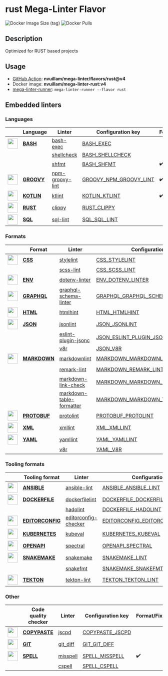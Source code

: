 # rust Mega-Linter Flavor

![Docker Image Size (tag)](https://img.shields.io/docker/image-size/nvuillam/mega-linter-rust/v4)
![Docker Pulls](https://img.shields.io/docker/pulls/nvuillam/mega-linter-rust)

## Description

Optimized for RUST based projects

## Usage

- [GitHub Action](https://nvuillam.github.io/mega-linter/installation/#github-action): **nvuillam/mega-linter/flavors/rust@v4**
- Docker image: **nvuillam/mega-linter-rust:v4**
- [mega-linter-runner](https://nvuillam.github.io/mega-linter/mega-linter-runner/): `mega-linter-runner --flavor rust`

## Embedded linters

### Languages

| <!-- -->                                                                                                                                                          | Language                                                                 | Linter                                                                                        | Configuration key                                                                                    | Format/Fix         |
|-------------------------------------------------------------------------------------------------------------------------------------------------------------------|--------------------------------------------------------------------------|-----------------------------------------------------------------------------------------------|------------------------------------------------------------------------------------------------------|--------------------|
| <img src="https://github.com/nvuillam/mega-linter/raw/master/docs/assets/icons/bash.ico" alt="" height="32px" class="megalinter-icon"></a> <!-- linter-icon -->   | [**BASH**](https://nvuillam.github.io/mega-linter/descriptors/bash/)     | [bash-exec](https://nvuillam.github.io/mega-linter/descriptors/bash_bash_exec/)               | [BASH_EXEC](https://nvuillam.github.io/mega-linter/descriptors/bash_bash_exec/)                      |                    |
| <!-- --> <!-- linter-icon -->                                                                                                                                     |                                                                          | [shellcheck](https://nvuillam.github.io/mega-linter/descriptors/bash_shellcheck/)             | [BASH_SHELLCHECK](https://nvuillam.github.io/mega-linter/descriptors/bash_shellcheck/)               |                    |
| <!-- --> <!-- linter-icon -->                                                                                                                                     |                                                                          | [shfmt](https://nvuillam.github.io/mega-linter/descriptors/bash_shfmt/)                       | [BASH_SHFMT](https://nvuillam.github.io/mega-linter/descriptors/bash_shfmt/)                         | :heavy_check_mark: |
| <img src="https://github.com/nvuillam/mega-linter/raw/master/docs/assets/icons/groovy.ico" alt="" height="32px" class="megalinter-icon"></a> <!-- linter-icon --> | [**GROOVY**](https://nvuillam.github.io/mega-linter/descriptors/groovy/) | [npm-groovy-lint](https://nvuillam.github.io/mega-linter/descriptors/groovy_npm_groovy_lint/) | [GROOVY_NPM_GROOVY_LINT](https://nvuillam.github.io/mega-linter/descriptors/groovy_npm_groovy_lint/) | :heavy_check_mark: |
| <img src="https://github.com/nvuillam/mega-linter/raw/master/docs/assets/icons/kotlin.ico" alt="" height="32px" class="megalinter-icon"></a> <!-- linter-icon --> | [**KOTLIN**](https://nvuillam.github.io/mega-linter/descriptors/kotlin/) | [ktlint](https://nvuillam.github.io/mega-linter/descriptors/kotlin_ktlint/)                   | [KOTLIN_KTLINT](https://nvuillam.github.io/mega-linter/descriptors/kotlin_ktlint/)                   | :heavy_check_mark: |
| <img src="https://github.com/nvuillam/mega-linter/raw/master/docs/assets/icons/rust.ico" alt="" height="32px" class="megalinter-icon"></a> <!-- linter-icon -->   | [**RUST**](https://nvuillam.github.io/mega-linter/descriptors/rust/)     | [clippy](https://nvuillam.github.io/mega-linter/descriptors/rust_clippy/)                     | [RUST_CLIPPY](https://nvuillam.github.io/mega-linter/descriptors/rust_clippy/)                       |                    |
| <img src="https://github.com/nvuillam/mega-linter/raw/master/docs/assets/icons/sql.ico" alt="" height="32px" class="megalinter-icon"></a> <!-- linter-icon -->    | [**SQL**](https://nvuillam.github.io/mega-linter/descriptors/sql/)       | [sql-lint](https://nvuillam.github.io/mega-linter/descriptors/sql_sql_lint/)                  | [SQL_SQL_LINT](https://nvuillam.github.io/mega-linter/descriptors/sql_sql_lint/)                     |                    |

### Formats

| <!-- -->                                                                                                                                                            | Format                                                                       | Linter                                                                                                            | Configuration key                                                                                                          | Format/Fix         |
|---------------------------------------------------------------------------------------------------------------------------------------------------------------------|------------------------------------------------------------------------------|-------------------------------------------------------------------------------------------------------------------|----------------------------------------------------------------------------------------------------------------------------|--------------------|
| <img src="https://github.com/nvuillam/mega-linter/raw/master/docs/assets/icons/css.ico" alt="" height="32px" class="megalinter-icon"></a> <!-- linter-icon -->      | [**CSS**](https://nvuillam.github.io/mega-linter/descriptors/css/)           | [stylelint](https://nvuillam.github.io/mega-linter/descriptors/css_stylelint/)                                    | [CSS_STYLELINT](https://nvuillam.github.io/mega-linter/descriptors/css_stylelint/)                                         | :heavy_check_mark: |
| <!-- --> <!-- linter-icon -->                                                                                                                                       |                                                                              | [scss-lint](https://nvuillam.github.io/mega-linter/descriptors/css_scss_lint/)                                    | [CSS_SCSS_LINT](https://nvuillam.github.io/mega-linter/descriptors/css_scss_lint/)                                         |                    |
| <img src="https://github.com/nvuillam/mega-linter/raw/master/docs/assets/icons/env.ico" alt="" height="32px" class="megalinter-icon"></a> <!-- linter-icon -->      | [**ENV**](https://nvuillam.github.io/mega-linter/descriptors/env/)           | [dotenv-linter](https://nvuillam.github.io/mega-linter/descriptors/env_dotenv_linter/)                            | [ENV_DOTENV_LINTER](https://nvuillam.github.io/mega-linter/descriptors/env_dotenv_linter/)                                 | :heavy_check_mark: |
| <img src="https://github.com/nvuillam/mega-linter/raw/master/docs/assets/icons/graphql.ico" alt="" height="32px" class="megalinter-icon"></a> <!-- linter-icon -->  | [**GRAPHQL**](https://nvuillam.github.io/mega-linter/descriptors/graphql/)   | [graphql-schema-linter](https://nvuillam.github.io/mega-linter/descriptors/graphql_graphql_schema_linter/)        | [GRAPHQL_GRAPHQL_SCHEMA_LINTER](https://nvuillam.github.io/mega-linter/descriptors/graphql_graphql_schema_linter/)         |                    |
| <img src="https://github.com/nvuillam/mega-linter/raw/master/docs/assets/icons/html.ico" alt="" height="32px" class="megalinter-icon"></a> <!-- linter-icon -->     | [**HTML**](https://nvuillam.github.io/mega-linter/descriptors/html/)         | [htmlhint](https://nvuillam.github.io/mega-linter/descriptors/html_htmlhint/)                                     | [HTML_HTMLHINT](https://nvuillam.github.io/mega-linter/descriptors/html_htmlhint/)                                         |                    |
| <img src="https://github.com/nvuillam/mega-linter/raw/master/docs/assets/icons/json.ico" alt="" height="32px" class="megalinter-icon"></a> <!-- linter-icon -->     | [**JSON**](https://nvuillam.github.io/mega-linter/descriptors/json/)         | [jsonlint](https://nvuillam.github.io/mega-linter/descriptors/json_jsonlint/)                                     | [JSON_JSONLINT](https://nvuillam.github.io/mega-linter/descriptors/json_jsonlint/)                                         |                    |
| <!-- --> <!-- linter-icon -->                                                                                                                                       |                                                                              | [eslint-plugin-jsonc](https://nvuillam.github.io/mega-linter/descriptors/json_eslint_plugin_jsonc/)               | [JSON_ESLINT_PLUGIN_JSONC](https://nvuillam.github.io/mega-linter/descriptors/json_eslint_plugin_jsonc/)                   | :heavy_check_mark: |
| <!-- --> <!-- linter-icon -->                                                                                                                                       |                                                                              | [v8r](https://nvuillam.github.io/mega-linter/descriptors/json_v8r/)                                               | [JSON_V8R](https://nvuillam.github.io/mega-linter/descriptors/json_v8r/)                                                   |                    |
| <img src="https://github.com/nvuillam/mega-linter/raw/master/docs/assets/icons/markdown.ico" alt="" height="32px" class="megalinter-icon"></a> <!-- linter-icon --> | [**MARKDOWN**](https://nvuillam.github.io/mega-linter/descriptors/markdown/) | [markdownlint](https://nvuillam.github.io/mega-linter/descriptors/markdown_markdownlint/)                         | [MARKDOWN_MARKDOWNLINT](https://nvuillam.github.io/mega-linter/descriptors/markdown_markdownlint/)                         | :heavy_check_mark: |
| <!-- --> <!-- linter-icon -->                                                                                                                                       |                                                                              | [remark-lint](https://nvuillam.github.io/mega-linter/descriptors/markdown_remark_lint/)                           | [MARKDOWN_REMARK_LINT](https://nvuillam.github.io/mega-linter/descriptors/markdown_remark_lint/)                           | :heavy_check_mark: |
| <!-- --> <!-- linter-icon -->                                                                                                                                       |                                                                              | [markdown-link-check](https://nvuillam.github.io/mega-linter/descriptors/markdown_markdown_link_check/)           | [MARKDOWN_MARKDOWN_LINK_CHECK](https://nvuillam.github.io/mega-linter/descriptors/markdown_markdown_link_check/)           |                    |
| <!-- --> <!-- linter-icon -->                                                                                                                                       |                                                                              | [markdown-table-formatter](https://nvuillam.github.io/mega-linter/descriptors/markdown_markdown_table_formatter/) | [MARKDOWN_MARKDOWN_TABLE_FORMATTER](https://nvuillam.github.io/mega-linter/descriptors/markdown_markdown_table_formatter/) | :heavy_check_mark: |
| <img src="https://github.com/nvuillam/mega-linter/raw/master/docs/assets/icons/protobuf.ico" alt="" height="32px" class="megalinter-icon"></a> <!-- linter-icon --> | [**PROTOBUF**](https://nvuillam.github.io/mega-linter/descriptors/protobuf/) | [protolint](https://nvuillam.github.io/mega-linter/descriptors/protobuf_protolint/)                               | [PROTOBUF_PROTOLINT](https://nvuillam.github.io/mega-linter/descriptors/protobuf_protolint/)                               | :heavy_check_mark: |
| <img src="https://github.com/nvuillam/mega-linter/raw/master/docs/assets/icons/xml.ico" alt="" height="32px" class="megalinter-icon"></a> <!-- linter-icon -->      | [**XML**](https://nvuillam.github.io/mega-linter/descriptors/xml/)           | [xmllint](https://nvuillam.github.io/mega-linter/descriptors/xml_xmllint/)                                        | [XML_XMLLINT](https://nvuillam.github.io/mega-linter/descriptors/xml_xmllint/)                                             |                    |
| <img src="https://github.com/nvuillam/mega-linter/raw/master/docs/assets/icons/yaml.ico" alt="" height="32px" class="megalinter-icon"></a> <!-- linter-icon -->     | [**YAML**](https://nvuillam.github.io/mega-linter/descriptors/yaml/)         | [yamllint](https://nvuillam.github.io/mega-linter/descriptors/yaml_yamllint/)                                     | [YAML_YAMLLINT](https://nvuillam.github.io/mega-linter/descriptors/yaml_yamllint/)                                         |                    |
| <!-- --> <!-- linter-icon -->                                                                                                                                       |                                                                              | [v8r](https://nvuillam.github.io/mega-linter/descriptors/yaml_v8r/)                                               | [YAML_V8R](https://nvuillam.github.io/mega-linter/descriptors/yaml_v8r/)                                                   |                    |

### Tooling formats

| <!-- -->                                                                                                                                                                | Tooling format                                                                       | Linter                                                                                                        | Configuration key                                                                                                          | Format/Fix         |
|-------------------------------------------------------------------------------------------------------------------------------------------------------------------------|--------------------------------------------------------------------------------------|---------------------------------------------------------------------------------------------------------------|----------------------------------------------------------------------------------------------------------------------------|--------------------|
| <img src="https://github.com/nvuillam/mega-linter/raw/master/docs/assets/icons/ansible.ico" alt="" height="32px" class="megalinter-icon"></a> <!-- linter-icon -->      | [**ANSIBLE**](https://nvuillam.github.io/mega-linter/descriptors/ansible/)           | [ansible-lint](https://nvuillam.github.io/mega-linter/descriptors/ansible_ansible_lint/)                      | [ANSIBLE_ANSIBLE_LINT](https://nvuillam.github.io/mega-linter/descriptors/ansible_ansible_lint/)                           |                    |
| <img src="https://github.com/nvuillam/mega-linter/raw/master/docs/assets/icons/dockerfile.ico" alt="" height="32px" class="megalinter-icon"></a> <!-- linter-icon -->   | [**DOCKERFILE**](https://nvuillam.github.io/mega-linter/descriptors/dockerfile/)     | [dockerfilelint](https://nvuillam.github.io/mega-linter/descriptors/dockerfile_dockerfilelint/)               | [DOCKERFILE_DOCKERFILELINT](https://nvuillam.github.io/mega-linter/descriptors/dockerfile_dockerfilelint/)                 |                    |
| <!-- --> <!-- linter-icon -->                                                                                                                                           |                                                                                      | [hadolint](https://nvuillam.github.io/mega-linter/descriptors/dockerfile_hadolint/)                           | [DOCKERFILE_HADOLINT](https://nvuillam.github.io/mega-linter/descriptors/dockerfile_hadolint/)                             |                    |
| <img src="https://github.com/nvuillam/mega-linter/raw/master/docs/assets/icons/editorconfig.ico" alt="" height="32px" class="megalinter-icon"></a> <!-- linter-icon --> | [**EDITORCONFIG**](https://nvuillam.github.io/mega-linter/descriptors/editorconfig/) | [editorconfig-checker](https://nvuillam.github.io/mega-linter/descriptors/editorconfig_editorconfig_checker/) | [EDITORCONFIG_EDITORCONFIG_CHECKER](https://nvuillam.github.io/mega-linter/descriptors/editorconfig_editorconfig_checker/) |                    |
| <img src="https://github.com/nvuillam/mega-linter/raw/master/docs/assets/icons/kubernetes.ico" alt="" height="32px" class="megalinter-icon"></a> <!-- linter-icon -->   | [**KUBERNETES**](https://nvuillam.github.io/mega-linter/descriptors/kubernetes/)     | [kubeval](https://nvuillam.github.io/mega-linter/descriptors/kubernetes_kubeval/)                             | [KUBERNETES_KUBEVAL](https://nvuillam.github.io/mega-linter/descriptors/kubernetes_kubeval/)                               |                    |
| <img src="https://github.com/nvuillam/mega-linter/raw/master/docs/assets/icons/openapi.ico" alt="" height="32px" class="megalinter-icon"></a> <!-- linter-icon -->      | [**OPENAPI**](https://nvuillam.github.io/mega-linter/descriptors/openapi/)           | [spectral](https://nvuillam.github.io/mega-linter/descriptors/openapi_spectral/)                              | [OPENAPI_SPECTRAL](https://nvuillam.github.io/mega-linter/descriptors/openapi_spectral/)                                   |                    |
| <img src="https://github.com/nvuillam/mega-linter/raw/master/docs/assets/icons/snakemake.ico" alt="" height="32px" class="megalinter-icon"></a> <!-- linter-icon -->    | [**SNAKEMAKE**](https://nvuillam.github.io/mega-linter/descriptors/snakemake/)       | [snakemake](https://nvuillam.github.io/mega-linter/descriptors/snakemake_snakemake/)                          | [SNAKEMAKE_LINT](https://nvuillam.github.io/mega-linter/descriptors/snakemake_snakemake/)                                  |                    |
| <!-- --> <!-- linter-icon -->                                                                                                                                           |                                                                                      | [snakefmt](https://nvuillam.github.io/mega-linter/descriptors/snakemake_snakefmt/)                            | [SNAKEMAKE_SNAKEFMT](https://nvuillam.github.io/mega-linter/descriptors/snakemake_snakefmt/)                               | :heavy_check_mark: |
| <img src="https://github.com/nvuillam/mega-linter/raw/master/docs/assets/icons/tekton.ico" alt="" height="32px" class="megalinter-icon"></a> <!-- linter-icon -->       | [**TEKTON**](https://nvuillam.github.io/mega-linter/descriptors/tekton/)             | [tekton-lint](https://nvuillam.github.io/mega-linter/descriptors/tekton_tekton_lint/)                         | [TEKTON_TEKTON_LINT](https://nvuillam.github.io/mega-linter/descriptors/tekton_tekton_lint/)                               |                    |

### Other

| <!-- -->                                                                                                                                                             | Code quality checker                                                           | Linter                                                                         | Configuration key                                                                      | Format/Fix         |
|----------------------------------------------------------------------------------------------------------------------------------------------------------------------|--------------------------------------------------------------------------------|--------------------------------------------------------------------------------|----------------------------------------------------------------------------------------|--------------------|
| <img src="https://github.com/nvuillam/mega-linter/raw/master/docs/assets/icons/copypaste.ico" alt="" height="32px" class="megalinter-icon"></a> <!-- linter-icon --> | [**COPYPASTE**](https://nvuillam.github.io/mega-linter/descriptors/copypaste/) | [jscpd](https://nvuillam.github.io/mega-linter/descriptors/copypaste_jscpd/)   | [COPYPASTE_JSCPD](https://nvuillam.github.io/mega-linter/descriptors/copypaste_jscpd/) |                    |
| <img src="https://github.com/nvuillam/mega-linter/raw/master/docs/assets/icons/git.ico" alt="" height="32px" class="megalinter-icon"></a> <!-- linter-icon -->       | [**GIT**](https://nvuillam.github.io/mega-linter/descriptors/git/)             | [git_diff](https://nvuillam.github.io/mega-linter/descriptors/git_git_diff/)   | [GIT_GIT_DIFF](https://nvuillam.github.io/mega-linter/descriptors/git_git_diff/)       |                    |
| <img src="https://github.com/nvuillam/mega-linter/raw/master/docs/assets/icons/spell.ico" alt="" height="32px" class="megalinter-icon"></a> <!-- linter-icon -->     | [**SPELL**](https://nvuillam.github.io/mega-linter/descriptors/spell/)         | [misspell](https://nvuillam.github.io/mega-linter/descriptors/spell_misspell/) | [SPELL_MISSPELL](https://nvuillam.github.io/mega-linter/descriptors/spell_misspell/)   | :heavy_check_mark: |
| <!-- --> <!-- linter-icon -->                                                                                                                                        |                                                                                | [cspell](https://nvuillam.github.io/mega-linter/descriptors/spell_cspell/)     | [SPELL_CSPELL](https://nvuillam.github.io/mega-linter/descriptors/spell_cspell/)       |                    |

